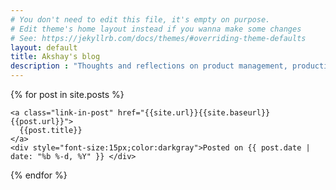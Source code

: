 ```yaml
---
# You don't need to edit this file, it's empty on purpose.
# Edit theme's home layout instead if you wanna make some changes
# See: https://jekyllrb.com/docs/themes/#overriding-theme-defaults
layout: default
title: Akshay's blog
description : "Thoughts and reflections on product management, productivity, goals and happy life"
---
```

{% for post in site.posts %}
  <div id="post-short">
     
    <a class="link-in-post" href="{{site.url}}{{site.baseurl}}{{post.url}}">
      {{post.title}}
    </a>
    <div style="font-size:15px;color:darkgray">Posted on {{ post.date | date: "%b %-d, %Y" }} </div>
  </div>
{% endfor %}
